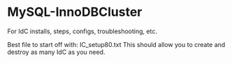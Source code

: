 # MySQL-InnoDBCluster

For IdC installs, steps, configs, troubleshooting, etc.

Best file to start off with:
IC_setup80.txt
This should allow you to create and destroy as many IdC as you need.
